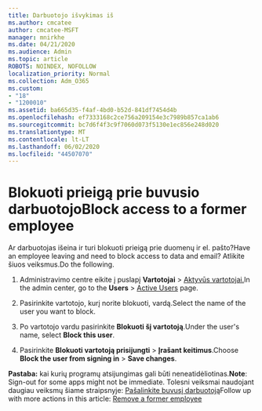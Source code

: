 ```yaml
---
title: Darbuotojo išvykimas iš
ms.author: cmcatee
author: cmcatee-MSFT
manager: mnirkhe
ms.date: 04/21/2020
ms.audience: Admin
ms.topic: article
ROBOTS: NOINDEX, NOFOLLOW
localization_priority: Normal
ms.collection: Adm_O365
ms.custom:
- "18"
- "1200010"
ms.assetid: ba665d35-f4af-4bd0-b52d-841df7454d4b
ms.openlocfilehash: ef7333168c2ce756a209154e3c7989b857ca1ab6
ms.sourcegitcommit: bc7d6f4f3c9f7060d073f5130e1ec856e248d020
ms.translationtype: MT
ms.contentlocale: lt-LT
ms.lasthandoff: 06/02/2020
ms.locfileid: "44507070"
---
```

# <a name="block-access-to-a-former-employee"></a><span data-ttu-id="04769-102">Blokuoti prieigą prie buvusio darbuotojo</span><span class="sxs-lookup"><span data-stu-id="04769-102">Block access to a former employee</span></span>

<span data-ttu-id="04769-103">Ar darbuotojas išeina ir turi blokuoti prieigą prie duomenų ir el. pašto?</span><span class="sxs-lookup"><span data-stu-id="04769-103">Have an employee leaving and need to block access to data and email?</span></span> <span data-ttu-id="04769-104">Atlikite šiuos veiksmus.</span><span class="sxs-lookup"><span data-stu-id="04769-104">Do the following.</span></span>
  
1. <span data-ttu-id="04769-105">Administravimo centre eikite į puslapį **Vartotojai** \> [Aktyvūs vartotojai.](https://go.microsoft.com/fwlink/p/?linkid=834822)</span><span class="sxs-lookup"><span data-stu-id="04769-105">In the admin center, go to the **Users** \> [Active Users](https://go.microsoft.com/fwlink/p/?linkid=834822) page.</span></span>

2. <span data-ttu-id="04769-106">Pasirinkite vartotojo, kurį norite blokuoti, vardą.</span><span class="sxs-lookup"><span data-stu-id="04769-106">Select the name of the user you want to block.</span></span>

3. <span data-ttu-id="04769-107">Po vartotojo vardu pasirinkite **Blokuoti šį vartotoją**.</span><span class="sxs-lookup"><span data-stu-id="04769-107">Under the user's name, select **Block this user**.</span></span>

4. <span data-ttu-id="04769-108">Pasirinkite **Blokuoti vartotoją prisijungti** \> **Įrašant keitimus**.</span><span class="sxs-lookup"><span data-stu-id="04769-108">Choose **Block the user from signing in** \> **Save changes**.</span></span>

<span data-ttu-id="04769-109">**Pastaba:** kai kurių programų atsijungimas gali būti neneatidėliotinas.</span><span class="sxs-lookup"><span data-stu-id="04769-109">**Note**: Sign-out for some apps might not be immediate.</span></span> <span data-ttu-id="04769-110">Tolesni veiksmai naudojant daugiau veiksmų šiame straipsnyje: [Pašalinkite buvusį darbuotoją](https://docs.microsoft.com/microsoft-365/admin/add-users/remove-former-employee)</span><span class="sxs-lookup"><span data-stu-id="04769-110">Follow up with more actions in this article: [Remove a former employee](https://docs.microsoft.com/microsoft-365/admin/add-users/remove-former-employee)</span></span>
